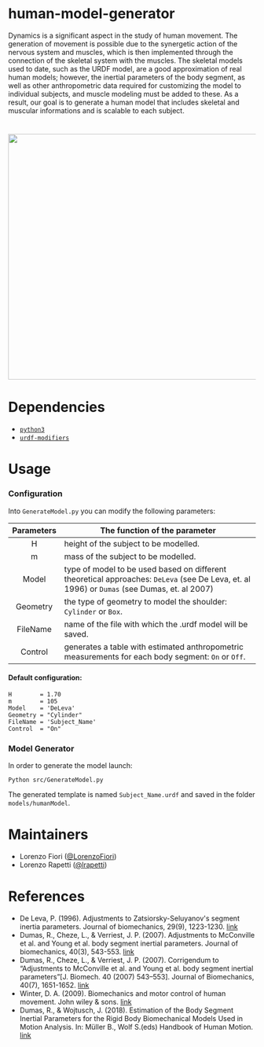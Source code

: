 # human-model-generator

Dynamics is a significant aspect in the study of human movement. The generation of movement is possible due to the synergetic action of the nervous system and muscles, which is then implemented through the connection of the skeletal system with the muscles. The skeletal models used to date, such as the URDF model, are a good approximation of real human models; however, the inertial parameters of the body segment, as well as other anthropometric data required for customizing the model to individual subjects, and muscle modeling must be added to these. As a result, our goal is to generate a human model that includes skeletal and muscular informations and is scalable to each subject.

#

<p align="center">
<img src= https://github.com/ami-iit/human-model-generator/assets/116801366/ffb6bbd9-632a-4201-b7ee-dcb99a23fda2 width ="600" height="500">
</p>

#

# Dependencies

- [`python3`](https://wiki.python.org/moin/BeginnersGuide)
- [`urdf-modifiers`](https://github.com/icub-tech-iit/urdf-modifiers)

# Usage

### Configuration ###

 Into `GenerateModel.py` you can modify the following parameters:
 
| Parameters | The function of the parameter                                                                                                               |  
|:----------:|---------------------------------------------------------------------------------------------------------------------------------------------|
| H          | height of the subject to be modelled.                                                                                                       |
| m          | mass of the subject to be modelled.                                                                                                         |
| Model      | type of model to be used based on different theoretical approaches: `DeLeva` (see De Leva, et. al 1996) or `Dumas` (see Dumas, et. al 2007) |      
| Geometry   | the type of geometry to model the shoulder: `Cylinder` or  `Box`.                                                                           | 
| FileName   | name of the file with which the .urdf model will be saved.                                                                                  |
| Control    | generates a table with estimated anthropometric measurements for each body segment: `On` or `Off`.                                          |


#### Default configuration: ####

```
H        = 1.70
m        = 105
Model    = 'DeLeva'
Geometry = "Cylinder"
FileName = 'Subject_Name'
Control  = "On"
```

### Model Generator ###

In order to generate the model launch:

`Python src/GenerateModel.py`

The generated template is named `Subject_Name.urdf` and saved in the folder `models/humanModel`.

# Maintainers

* Lorenzo Fiori ([@LorenzoFiori](https://github.com/LorenzoFiori))
* Lorenzo Rapetti ([@lrapetti](https://github.com/lrapetti))

# References

* De Leva, P. (1996). Adjustments to Zatsiorsky-Seluyanov's segment inertia parameters. Journal of biomechanics, 29(9), 1223-1230. [link](https://doi.org/10.1016/0021-9290(95)00178-6)
* Dumas, R., Cheze, L., & Verriest, J. P. (2007). Adjustments to McConville et al. and Young et al. body segment inertial parameters. Journal of biomechanics, 40(3), 543-553. [link](https://doi.org/10.1016/j.jbiomech.2006.02.013)
* Dumas, R., Cheze, L., & Verriest, J. P. (2007). Corrigendum to “Adjustments to McConville et al. and Young et al. body segment inertial parameters”[J. Biomech. 40 (2007) 543–553]. Journal of Biomechanics, 40(7), 1651-1652. [link](http://bibtexbib.free.fr/bibliographie_net/Dumas_2007_Corrigendum.pdf)
* Winter, D. A. (2009). Biomechanics and motor control of human movement. John wiley & sons. [link](https://d1wqtxts1xzle7.cloudfront.net/64122734/BIOMECHANICS_AND_MOTOR_CONTROL_OF_HUMAN-libre.pdf?1596837144=&response-content-disposition=inline%3B+filename%3DBIOMECHANICS_AND_MOTOR_CONTROL_OF_HUMAN.pdf)
* Dumas, R., & Wojtusch, J. (2018). Estimation of the Body Segment Inertial Parameters for the Rigid Body Biomechanical Models Used in Motion Analysis. In: Müller B., Wolf S.(eds) Handbook of Human Motion. [link](https://hal.science/hal-02266177/)
